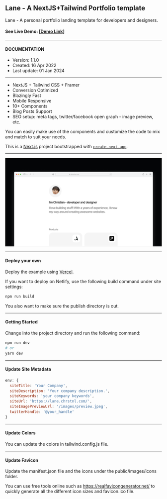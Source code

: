 ## Lane - A NextJS+Tailwind Portfolio template

Lane - A personal portfolio landing template for developers and designers.

#### See Live Demo: <a href="https://www.lane.chrstnl.com/" target="_blank">[Demo Link]</a>

---

#### DOCUMENTATION

-   Version: 1.1.0
-   Created: 16 Apr 2022
-   Last update: 01 Jan 2024

---

-   NextJS + Tailwind CSS + Framer
-   Conversion Optimized
-   Blazingly Fast
-   Mobile Responsive
-   10+ Components
-   Blog Posts Support
-   SEO setup: meta tags, twitter/facebook open graph - image preview, etc.

You can easily make use of the components and customize the code to mix and match to suit your needs.

This is a [Next.js](https://nextjs.org/) project bootstrapped with [`create-next-app`](https://github.com/vercel/next.js/tree/canary/packages/create-next-app).

---

![Lane Preview](https://github.com/christian-luntok/lane/blob/main/public/images/lane.png?raw=true)

---

#### Deploy your own

Deploy the example using [Vercel](https://vercel.com?utm_source=github&utm_medium=readme&utm_campaign=next-example).

If you want to deploy on Netlify, use the following build command under site settings:

```bash
npm run build
```

You also want to make sure the publish directory is out.

---

#### Getting Started

Change into the project directory and run the following command:

```bash
npm run dev
# or
yarn dev
```

---

#### Update Site Metadata

```js
env: {
  siteTitle: 'Your Company',
  siteDescription: 'Your company description.',
  siteKeywords: 'your company keywords',
  siteUrl: 'https://lane.chrstnl.com/',
  siteImagePreviewUrl: '/images/preview.jpeg',
  twitterHandle: '@your_handle'
}
```

---

#### Update Colors

You can update the colors in tailwind.config.js file.

---

#### Update Favicon

Update the manifest.json file and the icons under the public/images/icons folder.

You can use free tools online such as https://realfavicongenerator.net/ to quickly generate all the different icon sizes and favicon.ico file.
